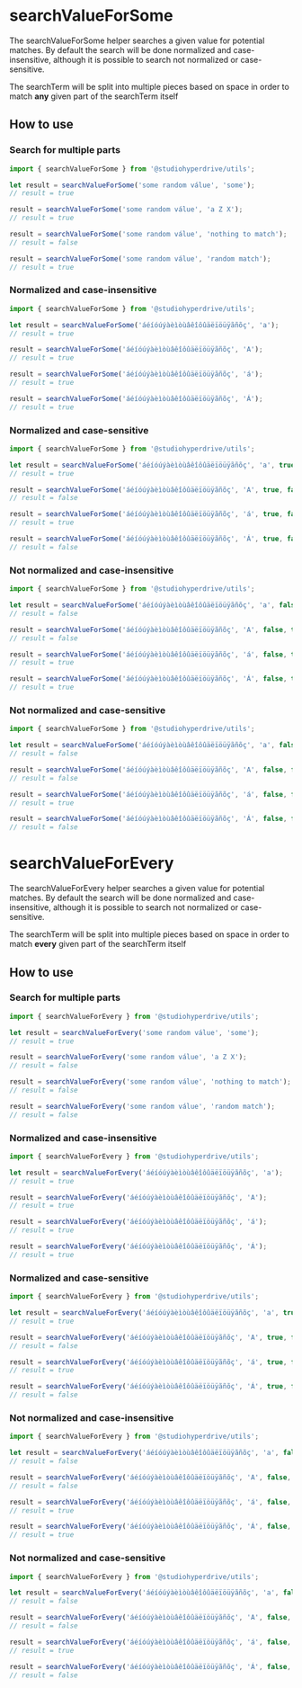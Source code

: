 # searchValueForSome

The searchValueForSome helper searches a given value for potential matches.
By default the search will be done normalized and case-insensitive, although it is possible to search not normalized or case-sensitive.

The searchTerm will be split into multiple pieces based on space in order to match **any** given part of the searchTerm itself

## How to use

### Search for multiple parts

```typescript
import { searchValueForSome } from '@studiohyperdrive/utils';

let result = searchValueForSome('some random válue', 'some');
// result = true

result = searchValueForSome('some random válue', 'a Z X');
// result = true

result = searchValueForSome('some random válue', 'nothing to match');
// result = false

result = searchValueForSome('some random válue', 'random match');
// result = true
```

### Normalized and case-insensitive

```typescript
import { searchValueForSome } from '@studiohyperdrive/utils';

let result = searchValueForSome('áéíóúýàèìòùâêîôûäëïöüÿãñõç', 'a');
// result = true

result = searchValueForSome('áéíóúýàèìòùâêîôûäëïöüÿãñõç', 'A');
// result = true

result = searchValueForSome('áéíóúýàèìòùâêîôûäëïöüÿãñõç', 'á');
// result = true

result = searchValueForSome('áéíóúýàèìòùâêîôûäëïöüÿãñõç', 'Á');
// result = true
```

### Normalized and case-sensitive

```typescript
import { searchValueForSome } from '@studiohyperdrive/utils';

let result = searchValueForSome('áéíóúýàèìòùâêîôûäëïöüÿãñõç', 'a', true, false);
// result = true

result = searchValueForSome('áéíóúýàèìòùâêîôûäëïöüÿãñõç', 'A', true, false);
// result = false

result = searchValueForSome('áéíóúýàèìòùâêîôûäëïöüÿãñõç', 'á', true, false);
// result = true

result = searchValueForSome('áéíóúýàèìòùâêîôûäëïöüÿãñõç', 'Á', true, false);
// result = false
```

### Not normalized and case-insensitive

```typescript
import { searchValueForSome } from '@studiohyperdrive/utils';

let result = searchValueForSome('áéíóúýàèìòùâêîôûäëïöüÿãñõç', 'a', false, true);
// result = false

result = searchValueForSome('áéíóúýàèìòùâêîôûäëïöüÿãñõç', 'A', false, true);
// result = false

result = searchValueForSome('áéíóúýàèìòùâêîôûäëïöüÿãñõç', 'á', false, true);
// result = true

result = searchValueForSome('áéíóúýàèìòùâêîôûäëïöüÿãñõç', 'Á', false, true);
// result = true
```

### Not normalized and case-sensitive

```typescript
import { searchValueForSome } from '@studiohyperdrive/utils';

let result = searchValueForSome('áéíóúýàèìòùâêîôûäëïöüÿãñõç', 'a', false, false);
// result = false

result = searchValueForSome('áéíóúýàèìòùâêîôûäëïöüÿãñõç', 'A', false, false);
// result = false

result = searchValueForSome('áéíóúýàèìòùâêîôûäëïöüÿãñõç', 'á', false, false);
// result = true

result = searchValueForSome('áéíóúýàèìòùâêîôûäëïöüÿãñõç', 'Á', false, false);
// result = false
```

# searchValueForEvery

The searchValueForEvery helper searches a given value for potential matches.
By default the search will be done normalized and case-insensitive, although it is possible to search not normalized or case-sensitive.

The searchTerm will be split into multiple pieces based on space in order to match **every** given part of the searchTerm itself

## How to use

### Search for multiple parts

```typescript
import { searchValueForEvery } from '@studiohyperdrive/utils';

let result = searchValueForEvery('some random válue', 'some');
// result = true

result = searchValueForEvery('some random válue', 'a Z X');
// result = false

result = searchValueForEvery('some random válue', 'nothing to match');
// result = false

result = searchValueForEvery('some random válue', 'random match');
// result = false
```

### Normalized and case-insensitive

```typescript
import { searchValueForEvery } from '@studiohyperdrive/utils';

let result = searchValueForEvery('áéíóúýàèìòùâêîôûäëïöüÿãñõç', 'a');
// result = true

result = searchValueForEvery('áéíóúýàèìòùâêîôûäëïöüÿãñõç', 'A');
// result = true

result = searchValueForEvery('áéíóúýàèìòùâêîôûäëïöüÿãñõç', 'á');
// result = true

result = searchValueForEvery('áéíóúýàèìòùâêîôûäëïöüÿãñõç', 'Á');
// result = true
```

### Normalized and case-sensitive

```typescript
import { searchValueForEvery } from '@studiohyperdrive/utils';

let result = searchValueForEvery('áéíóúýàèìòùâêîôûäëïöüÿãñõç', 'a', true, false);
// result = true

result = searchValueForEvery('áéíóúýàèìòùâêîôûäëïöüÿãñõç', 'A', true, false);
// result = false

result = searchValueForEvery('áéíóúýàèìòùâêîôûäëïöüÿãñõç', 'á', true, false);
// result = true

result = searchValueForEvery('áéíóúýàèìòùâêîôûäëïöüÿãñõç', 'Á', true, false);
// result = false
```

### Not normalized and case-insensitive

```typescript
import { searchValueForEvery } from '@studiohyperdrive/utils';

let result = searchValueForEvery('áéíóúýàèìòùâêîôûäëïöüÿãñõç', 'a', false, true);
// result = false

result = searchValueForEvery('áéíóúýàèìòùâêîôûäëïöüÿãñõç', 'A', false, true);
// result = false

result = searchValueForEvery('áéíóúýàèìòùâêîôûäëïöüÿãñõç', 'á', false, true);
// result = true

result = searchValueForEvery('áéíóúýàèìòùâêîôûäëïöüÿãñõç', 'Á', false, true);
// result = true
```

### Not normalized and case-sensitive

```typescript
import { searchValueForEvery } from '@studiohyperdrive/utils';

let result = searchValueForEvery('áéíóúýàèìòùâêîôûäëïöüÿãñõç', 'a', false, false);
// result = false

result = searchValueForEvery('áéíóúýàèìòùâêîôûäëïöüÿãñõç', 'A', false, false);
// result = false

result = searchValueForEvery('áéíóúýàèìòùâêîôûäëïöüÿãñõç', 'á', false, false);
// result = true

result = searchValueForEvery('áéíóúýàèìòùâêîôûäëïöüÿãñõç', 'Á', false, false);
// result = false
```
